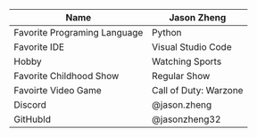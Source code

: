 | Name | Jason Zheng |
| ---------------------------- | ------------------------------|
| Favorite Programing Language | Python |
| Favorite IDE | Visual Studio Code |
| Hobby | Watching Sports |
| Favorite Childhood Show | Regular Show |
| Favoirte Video Game | Call of Duty: Warzone |
| Discord | @jason.zheng |
| GitHubId | @jasonzheng32 |
